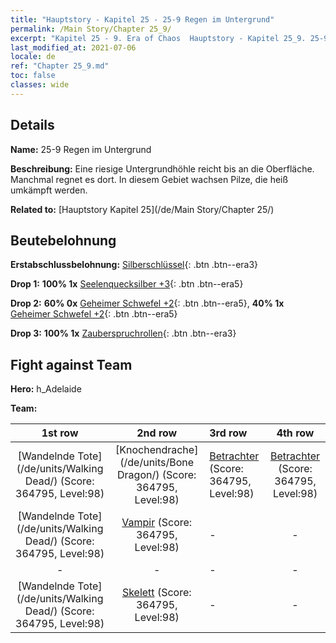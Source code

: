 ```yaml
---
title: "Hauptstory - Kapitel 25 - 25-9 Regen im Untergrund"
permalink: /Main Story/Chapter 25_9/
excerpt: "Kapitel 25 - 9. Era of Chaos  Hauptstory - Kapitel 25_9. 25-9 Regen im Untergrund"
last_modified_at: 2021-07-06
locale: de
ref: "Chapter 25_9.md"
toc: false
classes: wide
---
```


## Details

 **Name:** 25-9 Regen im Untergrund

 **Beschreibung:** Eine riesige Untergrundhöhle reicht bis an die Oberfläche. Manchmal regnet es dort. In diesem Gebiet wachsen Pilze, die heiß umkämpft werden.

 **Related to:** [Hauptstory Kapitel 25](/de/Main Story/Chapter 25/)

## Beutebelohnung

 **Erstabschlussbelohnung:** [Silberschlüssel](/ItemsDE/con_693/){: .btn .btn--era3}

 **Drop 1:** **100% 1x** [Seelenquecksilber +3](/ItemsDE/mat_84/){: .btn .btn--era5}

 **Drop 2:** **60% 0x** [Geheimer Schwefel +2](/ItemsDE/mat_78/){: .btn .btn--era5}, **40% 1x** [Geheimer Schwefel +2](/ItemsDE/mat_78/){: .btn .btn--era5}

 **Drop 3:** **100% 1x** [Zauberspruchrollen](/ItemsDE/con_694/){: .btn .btn--era3}


## Fight against Team
 **Hero:** h_Adelaide

 **Team:**


  | 1st row | 2nd row | 3rd row | 4th row |
  |:----:|:----:|:----|:----:|
  | [Wandelnde Tote](/de/units/Walking Dead/) (Score: 364795, Level:98)  | [Knochendrache](/de/units/Bone Dragon/) (Score: 364795, Level:98)  | [Betrachter](/de/units/Beholder/) (Score: 364795, Level:98)  | [Betrachter](/de/units/Beholder/) (Score: 364795, Level:98)  |
  | [Wandelnde Tote](/de/units/Walking Dead/) (Score: 364795, Level:98)  | [Vampir](/de/units/Vampire/) (Score: 364795, Level:98)  | - | - |
  | - | - | - | - |
  | [Wandelnde Tote](/de/units/Walking Dead/) (Score: 364795, Level:98)  | [Skelett](/de/units/Skeleton/) (Score: 364795, Level:98)  | - | - |


